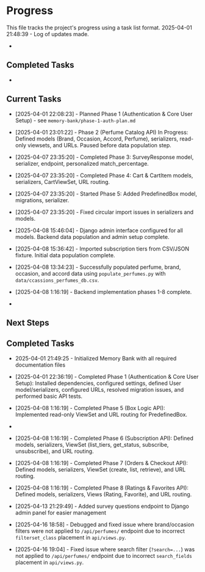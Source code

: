 # Progress

This file tracks the project's progress using a task list format.
2025-04-01 21:48:39 - Log of updates made.

*

## Completed Tasks

*

## Current Tasks

* [2025-04-01 22:08:23] - Planned Phase 1 (Authentication & Core User Setup) - see `memory-bank/phase-1-auth-plan.md`
* [2025-04-01 23:01:22] - Phase 2 (Perfume Catalog API) In Progress: Defined models (Brand, Occasion, Accord, Perfume), serializers, read-only viewsets, and URLs. Paused before data population step.

* [2025-04-07 23:35:20] - Completed Phase 3: SurveyResponse model, serializer, endpoint, personalized match_percentage.
* [2025-04-07 23:35:20] - Completed Phase 4: Cart & CartItem models, serializers, CartViewSet, URL routing.
* [2025-04-07 23:35:20] - Started Phase 5: Added PredefinedBox model, migrations, serializer.
* [2025-04-07 23:35:20] - Fixed circular import issues in serializers and models.

* [2025-04-08 15:46:04] - Django admin interface configured for all models. Backend data population and admin setup complete.
* [2025-04-08 15:36:42] - Imported subscription tiers from CSV/JSON fixture. Initial data population complete.
* [2025-04-08 13:34:23] - Successfully populated perfume, brand, occasion, and accord data using `populate_perfumes.py` with `data/ccassions_perfumes_db.csv`.
* [2025-04-08 1:16:19] - Backend implementation phases 1-8 complete.
*

## Next Steps

## Completed Tasks
* 2025-04-01 21:49:25 - Initialized Memory Bank with all required documentation files

* [2025-04-01 22:36:19] - Completed Phase 1 (Authentication & Core User Setup): Installed dependencies, configured settings, defined User model/serializers, configured URLs, resolved migration issues, and performed basic API tests.
* [2025-04-08 1:16:19] - Completed Phase 5 (Box Logic API): Implemented read-only ViewSet and URL routing for PredefinedBox.
*
* [2025-04-08 1:16:19] - Completed Phase 6 (Subscription API): Defined models, serializers, ViewSet (list_tiers, get_status, subscribe, unsubscribe), and URL routing.
* [2025-04-08 1:16:19] - Completed Phase 7 (Orders & Checkout API): Defined models, serializers, ViewSet (create, list, retrieve), and URL routing.
* [2025-04-08 1:16:19] - Completed Phase 8 (Ratings & Favorites API): Defined models, serializers, Views (Rating, Favorite), and URL routing.
* [2025-04-13 21:29:49] - Added survey questions endpoint to Django admin panel for easier management

* [2025-04-16 18:58] - Debugged and fixed issue where brand/occasion filters were not applied to `/api/perfumes/` endpoint due to incorrect `filterset_class` placement in `api/views.py`.


* [2025-04-16 19:04] - Fixed issue where search filter (`?search=...`) was not applied to `/api/perfumes/` endpoint due to incorrect `search_fields` placement in `api/views.py`.
